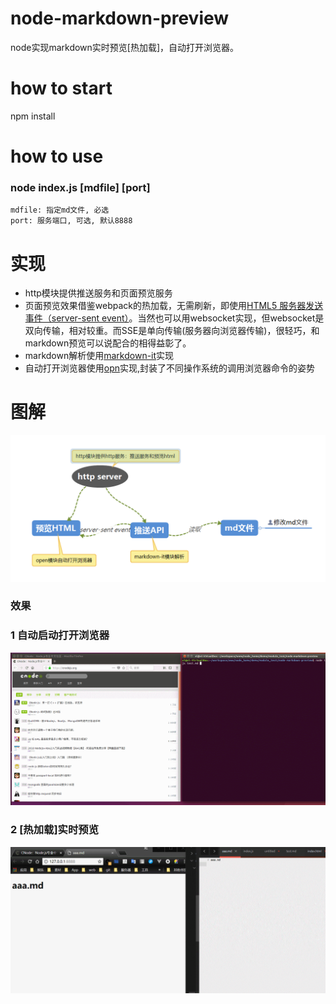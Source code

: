 # node-markdown-preview
node实现markdown实时预览[热加载]，自动打开浏览器。

# how to start
npm install

# how to use
### node index.js [mdfile] [port]
    mdfile: 指定md文件, 必选
    port: 服务端口, 可选, 默认8888

# 实现
* http模块提供推送服务和页面预览服务
* 页面预览效果借鉴webpack的热加载，无需刷新，即使用[HTML5 服务器发送事件（server-sent event）](http://www.w3school.com.cn/html5/html_5_serversentevents.asp)。当然也可以用websocket实现，但websocket是双向传输，相对较重。而SSE是单向传输(服务器向浏览器传输)，很轻巧，和markdown预览可以说配合的相得益彰了。
* markdown解析使用[markdown-it](https://github.com/markdown-it/markdown-it#readme)实现
* 自动打开浏览器使用[opn](https://github.com/sindresorhus/opn#readme)实现,封装了不同操作系统的调用浏览器命令的姿势

# 图解
![](./img/1.png)

### 效果
### 1 自动启动打开浏览器
![](./img/1.gif)

### 2 [热加载]实时预览
![](./img/2.gif)




